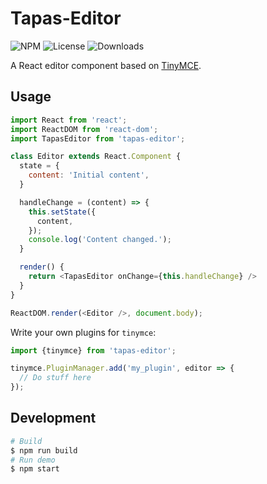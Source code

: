 Tapas-Editor
===

![NPM](https://img.shields.io/npm/v/tapas-editor.svg)
![License](https://img.shields.io/npm/l/tapas-editor.svg)
![Downloads](https://img.shields.io/npm/dt/tapas-editor.svg)

A React editor component based on [TinyMCE](https://www.tinymce.com).

Usage
---
``` javascript
import React from 'react';
import ReactDOM from 'react-dom';
import TapasEditor from 'tapas-editor';

class Editor extends React.Component {
  state = {
    content: 'Initial content',
  }

  handleChange = (content) => {
    this.setState({
      content,
    });
    console.log('Content changed.');
  }

  render() {
    return <TapasEditor onChange={this.handleChange} />
  }
}

ReactDOM.render(<Editor />, document.body);
```

Write your own plugins for `tinymce`:
``` javascript
import {tinymce} from 'tapas-editor';

tinymce.PluginManager.add('my_plugin', editor => {
  // Do stuff here
});
```

Development
---
``` sh
# Build
$ npm run build
# Run demo
$ npm start
```
